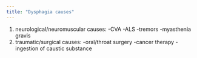 ```yaml
---
title: "Dysphagia causes"
---
```

1) neurological/neuromuscular causes:
-CVA
-ALS
-tremors
-myasthenia gravis
2) traumatic/surgical causes:
-oral/throat surgery 
-cancer therapy
-ingestion of caustic substance

